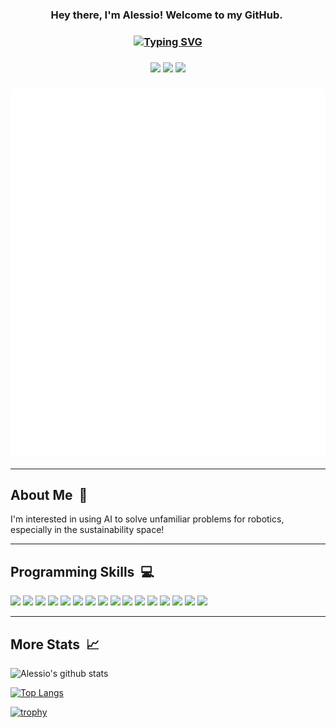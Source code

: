 <h3 align="center">
  Hey there, I'm Alessio! Welcome to my GitHub.&nbsp;
</h3>

<h3 align="center">
<a href="https://git.io/typing-svg"><img src="https://readme-typing-svg.herokuapp.com?duration=4200&color=AE2138&background=C2C0BF&center=true&vCenter=true&lines=Full-stack+Web+Developer;Passionate+Student;Eagle+Scout;Robotics+Team+Captain;Interest+in+Sustainability;Email+me%3A+atoniolo76%40gmail.com" alt="Typing SVG" /></a>
</h3>

<h3 align="center">
<a href="https://www.linkedin.com/in/at6"><img src="https://img.shields.io/badge/My-Linkedin-C2C0BF?style=flat-square"></a>
<img src="https://komarev.com/ghpvc/?username=AlessioToniolo&style=flat-square&color=A31F34">
<a href="mailto:atoniolo76@gmail.com"><img src="https://img.shields.io/badge/Contact-Me-8A8B8C?style=flat-square"></a>
</h3>

<h3 align="center">
<img src="https://github.com/AlessioToniolo/AlessioToniolo/blob/main/github-metrics.svg">
</h3>

---

## About Me &nbsp;📜
I'm interested in using AI to solve unfamiliar problems for robotics, especially in the sustainability space!

---

## Programming Skills &nbsp;:computer:
<link rel="stylesheet" href="https://cdn.jsdelivr.net/gh/devicons/devicon@v2.15.1/devicon.min.css">

<code><img width="64" src="https://cdn.jsdelivr.net/gh/devicons/devicon/icons/javascript/javascript-original.svg" /></code>
<code><img width="64" src="https://cdn.jsdelivr.net/gh/devicons/devicon/icons/nodejs/nodejs-original.svg" /></code>
<code><img width="64" src="https://cdn.jsdelivr.net/gh/devicons/devicon/icons/sqlite/sqlite-original.svg" /></code>
<code><img width="64" src="https://cdn.jsdelivr.net/gh/devicons/devicon/icons/mongodb/mongodb-original.svg" /></code>
<code><img width="64" src="https://cdn.jsdelivr.net/gh/devicons/devicon/icons/react/react-original.svg" /></code>
<code><img width="64" src="https://cdn.jsdelivr.net/gh/devicons/devicon/icons/tailwindcss/tailwindcss-plain.svg" /></code>
<code><img width="64" src="https://cdn.jsdelivr.net/gh/devicons/devicon/icons/bootstrap/bootstrap-original.svg" /></code>
<code><img width="64" src="https://cdn.jsdelivr.net/gh/devicons/devicon/icons/python/python-original.svg" /></code>
<code><img width="64" src="https://cdn.jsdelivr.net/gh/devicons/devicon/icons/tensorflow/tensorflow-original.svg" /></code>
<code><img width="64" src="https://cdn.jsdelivr.net/gh/devicons/devicon/icons/svelte/svelte-original.svg" /></code>
<code><img width="64" src="https://cdn.jsdelivr.net/gh/devicons/devicon/icons/express/express-original.svg" /></code>
<code><img width="64" src="https://cdn.jsdelivr.net/gh/devicons/devicon/icons/java/java-original.svg" /></code>
<code><img width="64" src="https://cdn.jsdelivr.net/gh/devicons/devicon/icons/arduino/arduino-original.svg" /></code>
<code><img width="64" src="https://cdn.jsdelivr.net/gh/devicons/devicon/icons/electron/electron-original.svg" /></code>
<code><img width="64" src="https://cdn.jsdelivr.net/gh/devicons/devicon/icons/git/git-original.svg" /></code>
<code><img width="64" src="https://cdn.jsdelivr.net/gh/devicons/devicon/icons/jquery/jquery-original.svg" /></code>


<!--
* JavaScript
* HTML
* CSS
* SQL
* Java
* SQLite
* Machine Learning
* MongoDB
* Node.js
* Express.js
* React & React Native
* Electron.js
* JQuery
* Templating Engines (Pug/Jade)
* AJAX & Fetch API
* Bootstrap
* NPM & Git
* Web Hosting
* Continuous Integration and Development Services
* Creating REST APIS
* Experience with Kotlin, Python, C
* C++ for Arduino

I also am the head software developer for the @BotsinBlackRobotics robotics team that competes in the First Tech Challenge, programming
in Java and Kotlin. 

I compete in competitive programming competitions. 

I use Computer Aided Design softwares to create and build robot and complicated mechanisms.

I enjoy 3d printing and fixing phones and tablets for friends and family.
-->

---

## More Stats &nbsp;:chart_with_upwards_trend:

![Alessio's github stats](https://github-readme-stats.vercel.app/api?username=AlessioToniolo&theme=moltack)

[![Top Langs](https://github-readme-stats.vercel.app/api/top-langs/?username=AlessioToniolo&langs_count=8&theme=moltack&layout=compact)](https://github.com/AlessioToniolo/)

[![trophy](https://github-profile-trophy.vercel.app/?username=AlessioToniolo&theme=onedark&row=1&column=7)](https://github.com/ryo-ma/github-profile-trophy)
<!--
**Some things about me:**

- 🔭 I’m currently working on ...
  - Developing a motion profiling codebase for my school's robotics program
  - [GSpeed](https://github.com/AlessioToniolo/GSpeed), an A* pathfinding program for automated robot teleop (for FTC) through localization on playing field
  - [TraneCV](https://github.com/AlessioToniolo/TraneCV), a transfer learning ml library with Tensorflow for rapid production of new computer vision uses in FTC
  - [COVID Stats](https://github.com/AlessioToniolo/COVID-Stats), a cli app for fetching newest COVID-19 statistics
  - iOS and Android app using React Native *coming soon!* 🤫🤫🤫
- 🌱 I’m currently learning ...
  - Hooks in React and React Native
  - Javascript with microcontrollers like Arduino
  - Javascript with IOT
  - TravisCI
  - Typescript
- 👯 I’m looking to collaborate on ...
  - Full-stack Javascript web applications
- 💬 Ask me about ...
  - App development for multiple platforms with one codebase
  - Motion profiling, PID, and odometry localization for mobile robots
  - Designing robot mechanisms and motorized toys with CAD
  - Fixing electronics
- 📫 How to reach me: ...
  - Discord
    - rechargedgluten#7520
  - Tallo
    - [app.tallo.com](https://app.tallo.com/profile/1499157?accessCode=-bv1yL63-7uWJWnM1uNZt26iukVIIAUSYwLqGUmNqCA)
- ⚡ Fun fact: ...
  - Not even in highschool!
-->
